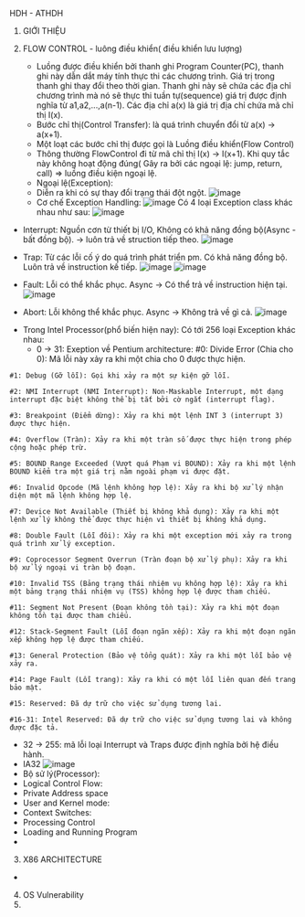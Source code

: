 HDH - ATHDH 

1. GIỚI THIỆU

2. FLOW CONTROL - luông điều khiển( điều khiển lưu lượng)
   - Luồng được điều khiển bởi thanh ghi Program Counter(PC), thanh ghi này dẫn dắt máy tính thực thi các chương trình. Giá trị trong thanh ghi thay đổi theo thời gian. Thanh ghi này sẽ chứa các địa chỉ chương trình mà nó sẽ thực thi tuần tự(sequence) giá trị được định nghĩa từ a1,a2,...,a(n-1).
     Các địa chỉ a(x) là giá trị địa chỉ chứa mã chỉ thị I(x). 
   - Bước chỉ thị(Control Transfer): là quá trình chuyển đổi từ a(x) -> a(x+1).
   - Một loạt các bước chỉ thị được gọi là Luồng điều khiển(Flow Control)
   - Thông thường FlowControl đi từ mã chỉ thị I(x) -> I(x+1). Khi quy tắc này không hoạt động đúng( Gây ra bởi các ngoại lệ: jump, return, call) => luồng điều kiện ngoại lệ.
   - Ngoại lệ(Exception):
    + Diễn ra khi  có sự thay đổi trạng thái đột ngột.
     ![image](https://github.com/nguyenmanhthinbsl/classes-3rny/assets/57748767/0adea763-548b-42f0-a3ca-bd7c1f269761)
   - Cơ chế Exception Handling:
   ![image](https://github.com/nguyenmanhthinbsl/classes-3rny/assets/57748767/e77fd3e4-222b-4feb-97e6-833675dd7a61)
Có 4 loại Exception class khác nhau như sau:
![image](https://github.com/nguyenmanhthinbsl/classes-3rny/assets/57748767/5bc206d6-19d6-481d-b0c1-947aae357dc0)
  + Interrupt: Nguồn cơn từ thiết bị I/O, Không có khả năng đồng bộ(Async - bất đồng bộ). -> luôn trả về struction tiếp theo.
  ![image](https://github.com/nguyenmanhthinbsl/classes-3rny/assets/57748767/3ef42a04-c63e-48df-99ea-134f0f4c9fe7)

  + Trap: Từ các lỗi cố ý do quá trình phát triển pm. Có khả năng đồng bộ. Luôn trả về instruction kế tiếp.
  ![image](https://github.com/nguyenmanhthinbsl/classes-3rny/assets/57748767/b13f7a9f-0cde-4752-9da0-8ba6df9cfd1c)
  ![image](https://github.com/nguyenmanhthinbsl/classes-3rny/assets/57748767/3fea5f00-b73f-413d-8430-a2fa22d983d3)

  + Fault: Lỗi có  thể khắc phục. Async -> Có thể trả về instruction hiện tại.
   ![image](https://github.com/nguyenmanhthinbsl/classes-3rny/assets/57748767/d9617813-0d9e-4060-9806-fc0bed66f019)

  + Abort: Lỗi không thể khắc phục. Async -> Không trả về gì cả.
   ![image](https://github.com/nguyenmanhthinbsl/classes-3rny/assets/57748767/d1fcf7f8-a40e-4eaf-96bc-6407393149c1)

   - Trong Intel Processor(phổ biến hiện nay): Có tới 256 loại Exception khác nhau:
     + 0 -> 31: Exeption về Pentium architecture:
       #0: Divide Error (Chia cho 0): Mã lỗi này xảy ra khi một chia cho 0 được thực hiện.
```
#1: Debug (Gỡ lỗi): Gọi khi xảy ra một sự kiện gỡ lỗi.

#2: NMI Interrupt (NMI Interrupt): Non-Maskable Interrupt, một dạng interrupt đặc biệt không thể bị tắt bởi cờ ngắt (interrupt flag).

#3: Breakpoint (Điểm dừng): Xảy ra khi một lệnh INT 3 (interrupt 3) được thực hiện.

#4: Overflow (Tràn): Xảy ra khi một tràn số được thực hiện trong phép cộng hoặc phép trừ.

#5: BOUND Range Exceeded (Vượt quá Phạm vi BOUND): Xảy ra khi một lệnh BOUND kiểm tra một giá trị nằm ngoài phạm vi được đặt.

#6: Invalid Opcode (Mã lệnh không hợp lệ): Xảy ra khi bộ xử lý nhận diện một mã lệnh không hợp lệ.

#7: Device Not Available (Thiết bị không khả dụng): Xảy ra khi một lệnh xử lý không thể được thực hiện vì thiết bị không khả dụng.

#8: Double Fault (Lỗi đôi): Xảy ra khi một exception mới xảy ra trong quá trình xử lý exception.

#9: Coprocessor Segment Overrun (Tràn đoạn bộ xử lý phụ): Xảy ra khi bộ xử lý ngoại vi tràn bộ đoạn.

#10: Invalid TSS (Bảng trạng thái nhiệm vụ không hợp lệ): Xảy ra khi một bảng trạng thái nhiệm vụ (TSS) không hợp lệ được tham chiếu.

#11: Segment Not Present (Đoạn không tồn tại): Xảy ra khi một đoạn không tồn tại được tham chiếu.

#12: Stack-Segment Fault (Lỗi đoạn ngăn xếp): Xảy ra khi một đoạn ngăn xếp không hợp lệ được tham chiếu.

#13: General Protection (Bảo vệ tổng quát): Xảy ra khi một lỗi bảo vệ xảy ra.

#14: Page Fault (Lỗi trang): Xảy ra khi có một lỗi liên quan đến trang bảo mật.

#15: Reserved: Đã dự trữ cho việc sử dụng tương lai.

#16-31: Intel Reserved: Đã dự trữ cho việc sử dụng tương lai và không được đặc tả.
``` 
   - 32 -> 255: mã lỗi loại Interrupt và Traps được định nghĩa bởi hệ điều hành.
   - IA32
![image](https://github.com/nguyenmanhthinbsl/classes-3rny/assets/57748767/6c2b9180-9db0-4f99-b959-7f1e69905864)
- Bộ sử lý(Processor):
- Logical Control Flow:
- Private Address space
- User  and Kernel mode:
- Context Switches:
- Processing Control
- Loading and Running Program
- 
3. X86 ARCHITECTURE
  - 
4. OS Vulnerability
5.    
